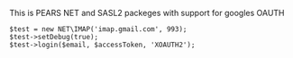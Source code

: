 This is PEARS NET and SASL2 packeges with support for googles OAUTH

	$test = new NET\IMAP('imap.gmail.com', 993);
	$test->setDebug(true);
	$test->login($email, $accessToken, 'XOAUTH2');